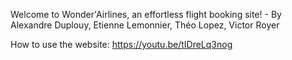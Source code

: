 Welcome to Wonder'Airlines, an effortless flight booking site! - By Alexandre Duplouy, Etienne Lemonnier, Théo Lopez, Victor Royer

How to use the website: https://youtu.be/tIDreLq3nog
